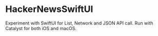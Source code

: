 # HackerNewsSwiftUI
Experiment with SwiftUI for List, Network and JSON API call. Run with Catalyst for both iOS and macOS.
